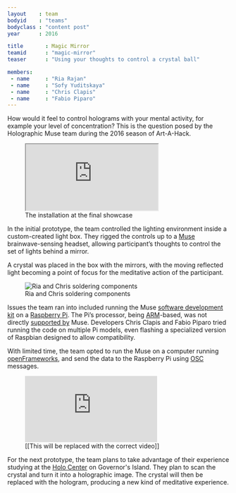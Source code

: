 ```yaml
---
layout    : team
bodyid    : "teams"
bodyclass : "content post"
year      : 2016

title       : Magic Mirror
teamid      : "magic-mirror"
teaser		: "Using your thoughts to control a crystal ball"

members:
 - name     : "Ria Rajan"
 - name     : "Sofy Yuditskaya"
 - name     : "Chris Clapis"
 - name     : "Fabio Piparo"
---
```


How would it feel to control holograms with your mental activity, for example your level of concentration? This is the question posed by the Holographic Muse team during the 2016 season of Art-A-Hack.

<figure class="video ratio-54 with-caption">
	<iframe src="https://player.vimeo.com/video/175638114"></iframe>
	<figcaption>The installation at the final showcase</figcaption>
</figure>

In the initial prototype, the team controlled the lighting environment inside a custom-created light box. They rigged the controls up to a [Muse](http://www.choosemuse.com/) brainwave-sensing headset, allowing participant’s thoughts to control the set of lights behind a mirror.

A crystal was placed in the box with the mirrors, with the moving reflected light becoming a point of focus for the meditative action of the participant.

<figure>
	<img src="/images/teams/2016/magic-mirror/ria-chris.jpg" alt="Ria and Chris soldering components" />
	<figcaption>Ria and Chris soldering components</figcaption>
</figure>

Issues the team ran into included running the Muse [software development kit](http://www.choosemuse.com/developer-kit/) on a [Raspberry Pi](https://www.raspberrypi.org/). The Pi’s processor, being [ARM](https://en.wikipedia.org/wiki/ARM_architecture)-based, was not directly [supported by](http://forum.choosemuse.com/t/interfacing-muse-with-rasperry-pi-or-arduino/202) Muse. Developers Chris Clapis and Fabio Piparo tried running the code on multiple Pi models, even flashing a specialized version of Raspbian designed to allow compatibility.

With limited time, the team opted to run the Muse on a computer running [openFrameworks](http://openframeworks.cc/), and send the data to the Raspberry Pi using [OSC](http://opensoundcontrol.org/introduction-osc) messages.

<figure class="video ratio-54 with-caption">
	<iframe src="https://www.youtube.com/embed/kPY_Z_8Vg9s" frameborder="0" allowfullscreen></iframe>
	<figcaption>[[This will be replaced with the correct video]]</figcaption>
</figure>

For the next prototype, the team plans to take advantage of their experience studying at the [Holo Center](http://holocenter.org/) on Governor's Island. They plan to scan the crystal and turn it into a holographic image. The crystal will then be replaced with the hologram, producing a new kind of meditative experience.